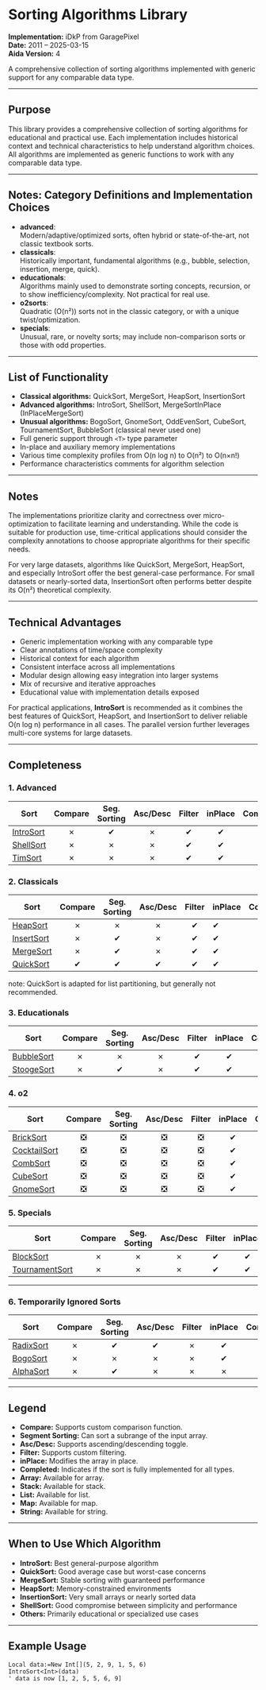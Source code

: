 # Sorting Algorithms Library

**Implementation:** iDkP from GaragePixel  
**Date:** 2011 – 2025-03-15  
**Aida Version:** 4

A comprehensive collection of sorting algorithms implemented with generic support for any comparable data type.

---

## Purpose

This library provides a comprehensive collection of sorting algorithms for educational and practical use. Each implementation includes historical context and technical characteristics to help understand algorithm choices. All algorithms are implemented as generic functions to work with any comparable data type.

---

## Notes: Category Definitions and Implementation Choices

- **advanced**:  
	Modern/adaptive/optimized sorts, often hybrid or state-of-the-art, not classic textbook sorts.
- **classicals**:  
	Historically important, fundamental algorithms (e.g., bubble, selection, insertion, merge, quick).
- **educationals**:  
	Algorithms mainly used to demonstrate sorting concepts, recursion, or to show inefficiency/complexity. Not practical for real use.
- **o2sorts**:  
	Quadratic (O(n²)) sorts not in the classic category, or with a unique twist/optimization.
- **specials**:  
	Unusual, rare, or novelty sorts; may include non-comparison sorts or those with odd properties.

---

## List of Functionality

- **Classical algorithms:** QuickSort, MergeSort, HeapSort, InsertionSort
- **Advanced algorithms:** IntroSort, ShellSort, MergeSortInPlace (InPlaceMergeSort)
- **Unusual algorithms:** BogoSort, GnomeSort, OddEvenSort, CubeSort, TournamentSort, BubbleSort (classical never used one)
- Full generic support through `<T>` type parameter
- In-place and auxiliary memory implementations
- Various time complexity profiles from O(n log n) to O(n²) to O(n×n!)
- Performance characteristics comments for algorithm selection

---

## Notes

The implementations prioritize clarity and correctness over micro-optimization to facilitate learning and understanding. While the code is suitable for production use, time-critical applications should consider the complexity annotations to choose appropriate algorithms for their specific needs.

For very large datasets, algorithms like QuickSort, MergeSort, HeapSort, and especially IntroSort offer the best general-case performance. For small datasets or nearly-sorted data, InsertionSort often performs better despite its O(n²) theoretical complexity.

---

## Technical Advantages

- Generic implementation working with any comparable type
- Clear annotations of time/space complexity
- Historical context for each algorithm
- Consistent interface across all implementations
- Modular design allowing easy integration into larger systems
- Mix of recursive and iterative approaches
- Educational value with implementation details exposed

For practical applications, **IntroSort** is recommended as it combines the best features of QuickSort, HeapSort, and InsertionSort to deliver reliable O(n log n) performance in all cases. The parallel version further leverages multi-core systems for large datasets.

---

## Completeness

### 1. Advanced

| Sort | Compare | Seg. Sorting | Asc/Desc | Filter | inPlace | Completed | Array | Stack | List | Map | String |
|------|:-------:|:------------:|:--------:|:------:|:-------:|:--:|:-:|:-:|:-:|:-:|:-:|
| [IntroSort](https://github.com/GaragePixel/sorts/blob/main/advanced/introsort.monkey2)        |   ✗     |      ✔         |    ✗     |   ✔    |✔    |   ❌|✅  |❌  |❎  |❎|❎|
| [ShellSort](https://github.com/GaragePixel/sorts/blob/main/advanced/shellsort.monkey2)        |   ✗     |      ✗         |    ✗     |   ✔    |✔    |   ❌|✅  |❌  |❎  |❎|❎|
| [TimSort](https://github.com/GaragePixel/sorts/blob/main/advanced/timsort.monkey2)            |   ✗     |      ✗         |    ✗     |   ✔    |✔    |   ❌|✅  |❌  |❌  |❎|❎|

### 2. Classicals

| Sort | Compare | Seg. Sorting | Asc/Desc | Filter | inPlace | Completed | Array | Stack | List | Map | String |
|------|:-------:|:------------:|:--------:|:------:|:----|:--:|:-:|:-:|:-:|:-:|:-:|
| [HeapSort](https://github.com/GaragePixel/sorts/blob/main/classicals/heapsort.monkey2)         |   ✗     |      ✗         |    ✗     |   ✔         |✔    |❌|✅  |❌  |❎  |❎|❎|
| [InsertSort](https://github.com/GaragePixel/sorts/blob/main/classicals/insertsort.monkey2)     |   ✗     |      ✔         |    ✗     |   ✔         |✔    |❌|✅  |❌  |❌  |❎|❎|
| [MergeSort](https://github.com/GaragePixel/sorts/blob/main/classicals/mergesort.monkey2)       |   ✗     |      ✔         |    ✗     |   ✔         |✔    |❌|✅  |❌  |❌  |❎|❎|
| [QuickSort](https://github.com/GaragePixel/sorts/blob/main/classicals/quicksort.monkey2)       |   ✔     |      ✔         |    ✔     |   ✔         |✔    |❌|✅  |❌  |❌  |❎|❎|

note: QuickSort is adapted for list partitioning, but generally not recommended.

### 3. Educationals

| Sort | Compare | Seg. Sorting | Asc/Desc | Filter | inPlace | Completed | Array | Stack | List | Map | String |
|------|:-------:|:------------:|:--------:|:------:|:-----:|:--:|:-|:-:|:--:|:-|:-:|
| [BubbleSort](https://github.com/GaragePixel/sorts/blob/main/educationals/bubblesort.monkey2)       |   ✗     |      ✗         |    ✗     |   ✔    |✔    |   ❌|✅  |❌  |❌  |❎|❎|
| [StoogeSort](https://github.com/GaragePixel/sorts/blob/main/educationals/stoogesort.monkey2)       |   ✗     |      ✔         |    ✗     |   ✔    |✔    |   ❌|✅  |❌  |❎  |❎|❎|

### 4. o2

| Sort | Compare | Seg. Sorting | Asc/Desc | Filter | inPlace | Completed | Array | Stack | List | Map | String |
|------|:-------:|:------------:|:--------:|:------:|:-----:|:--:|:--:|:--:|:--:|:-:|:-:|
| [BrickSort](https://github.com/GaragePixel/sorts/blob/main/o2sorts/bricksort.monkey2)      |❎|❎|❎|❎|✔|✅|✅|❎|❎|❎|❎|
| [CocktailSort](https://github.com/GaragePixel/sorts/blob/main/o2sorts/cocktailshakersort.monkey2)   |❎|❎|❎|❎|✔|✅|✅|❎|❎|❎|❎|
| [CombSort](https://github.com/GaragePixel/sorts/blob/main/o2sorts/combsort.monkey2)       |❎|❎|❎|❎|✔|✅|✅|❎|❎|❎|❎|
| [CubeSort](https://github.com/GaragePixel/sorts/blob/main/o2sorts/cubesort.monkey2)       |❎|❎|❎|❎|✔|✅|✅|❎|❎|❎|❎|
| [GnomeSort](https://github.com/GaragePixel/sorts/blob/main/o2sorts/gnomesort.monkey2)      |❎|❎|❎|❎|✔|✅|✅|❎|❎|❎|❎|

### 5. Specials

| Sort | Compare | Seg. Sorting | Asc/Desc | Filter | inPlace | Completed | Array | Stack | List | Map | String |
|------|:-------:|:------------:|:--------:|:------:|:-----:|:--:|:-:|:-:|:-:|:-:|:-:|
| [BlockSort](https://github.com/GaragePixel/sorts/blob/main/specials/blocksort.monkey2)        |   ✗     |      ✗         |    ✗     |   ✔    |   ✔     |❌| ✅  |❌|❌  |❎|❎|
| [TournamentSort](https://github.com/GaragePixel/sorts/blob/main/specials/tournamentsort.monkey2)   |   ✗     |      ✗         |    ✗     |   ✔    |   ✔     |❌| ✅  |❌|❎|❎|❎|

---

### 6. Temporarily Ignored Sorts

| Sort | Compare | Seg. Sorting | Asc/Desc | Filter | inPlace | Completed | Array | Stack | List | Map | String |
|------|:-------:|:------------:|:--------:|:------:|:---:|:--:|:-:|:-:|:-:|:-:|:-:|
| [RadixSort](https://github.com/GaragePixel/sorts/blob/main/advanced/radixsort.monkey2)      |   ✗     |      ✔         |    ✔     |   ✗ | ✔   |❌| ❌  |❌  |❎|❎|❎|
| [BogoSort](https://github.com/GaragePixel/sorts/blob/main/educationals/bogosort.monkey2)       |   ✗     |      ✗         |    ✗     |   ✗ | ✔   |❌| ❌  |❌  |❎|❎|❎|
| [AlphaSort](https://github.com/GaragePixel/sorts/blob/main/advanced/alphasort.monkey2)      |   ✗     |      ✔         |    ✗     |   ✗ | ✗   |❌| ❌  |❌  |❎|❎|❎|

---

## Legend

- **Compare:** Supports custom comparison function.
- **Segment Sorting:** Can sort a subrange of the input array.
- **Asc/Desc:** Supports ascending/descending toggle.
- **Filter:** Supports custom filtering.
- **inPlace:** Modifies the array in place.
- **Completed:** Indicates if the sort is fully implemented for all types.
- **Array:** Available for array.
- **Stack:** Available for stack.
- **List:** Available for list.
- **Map:** Available for map.
- **String:** Available for string.

---

## When to Use Which Algorithm

- **IntroSort:** Best general-purpose algorithm
- **QuickSort:** Good average case but worst-case concerns
- **MergeSort:** Stable sorting with guaranteed performance
- **HeapSort:** Memory-constrained environments
- **InsertionSort:** Very small arrays or nearly sorted data
- **ShellSort:** Good compromise between simplicity and performance
- **Others:** Primarily educational or specialized use cases

---

## Example Usage

```wonkey
Local data:=New Int[](5, 2, 9, 1, 5, 6)
IntroSort<Int>(data)
' data is now [1, 2, 5, 5, 6, 9]
